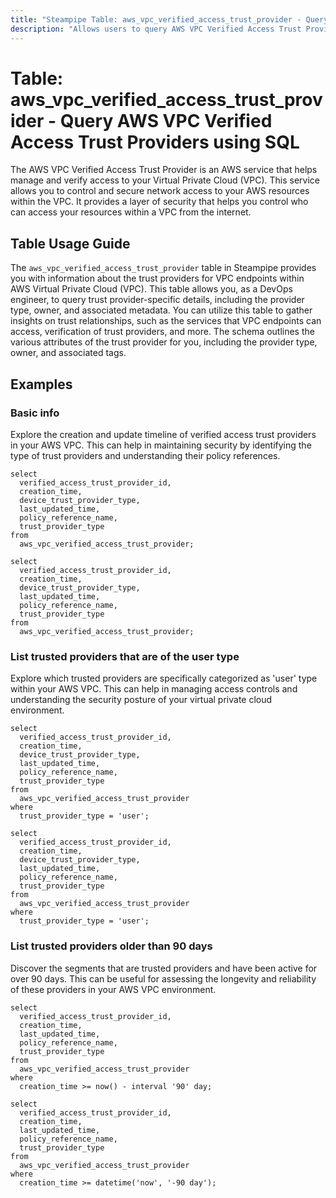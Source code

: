 ```yaml
---
title: "Steampipe Table: aws_vpc_verified_access_trust_provider - Query AWS VPC Verified Access Trust Providers using SQL"
description: "Allows users to query AWS VPC Verified Access Trust Providers, providing information about the trust providers for VPC endpoints in AWS. This table can be used to gain insights into the trust relationships between VPC endpoints and the services they access."
---
```


# Table: aws_vpc_verified_access_trust_provider - Query AWS VPC Verified Access Trust Providers using SQL

The AWS VPC Verified Access Trust Provider is an AWS service that helps manage and verify access to your Virtual Private Cloud (VPC). This service allows you to control and secure network access to your AWS resources within the VPC. It provides a layer of security that helps you control who can access your resources within a VPC from the internet.

## Table Usage Guide

The `aws_vpc_verified_access_trust_provider` table in Steampipe provides you with information about the trust providers for VPC endpoints within AWS Virtual Private Cloud (VPC). This table allows you, as a DevOps engineer, to query trust provider-specific details, including the provider type, owner, and associated metadata. You can utilize this table to gather insights on trust relationships, such as the services that VPC endpoints can access, verification of trust providers, and more. The schema outlines the various attributes of the trust provider for you, including the provider type, owner, and associated tags.

## Examples

### Basic info
Explore the creation and update timeline of verified access trust providers in your AWS VPC. This can help in maintaining security by identifying the type of trust providers and understanding their policy references.

```sql+postgres
select
  verified_access_trust_provider_id,
  creation_time,
  device_trust_provider_type,
  last_updated_time,
  policy_reference_name,
  trust_provider_type
from
  aws_vpc_verified_access_trust_provider;
```

```sql+sqlite
select
  verified_access_trust_provider_id,
  creation_time,
  device_trust_provider_type,
  last_updated_time,
  policy_reference_name,
  trust_provider_type
from
  aws_vpc_verified_access_trust_provider;
```

### List trusted providers that are of the user type
Explore which trusted providers are specifically categorized as 'user' type within your AWS VPC. This can help in managing access controls and understanding the security posture of your virtual private cloud environment.

```sql+postgres
select
  verified_access_trust_provider_id,
  creation_time,
  device_trust_provider_type,
  last_updated_time,
  policy_reference_name,
  trust_provider_type
from
  aws_vpc_verified_access_trust_provider
where
  trust_provider_type = 'user';
```

```sql+sqlite
select
  verified_access_trust_provider_id,
  creation_time,
  device_trust_provider_type,
  last_updated_time,
  policy_reference_name,
  trust_provider_type
from
  aws_vpc_verified_access_trust_provider
where
  trust_provider_type = 'user';
```

### List trusted providers older than 90 days
Discover the segments that are trusted providers and have been active for over 90 days. This can be useful for assessing the longevity and reliability of these providers in your AWS VPC environment.

```sql+postgres
select
  verified_access_trust_provider_id,
  creation_time,
  last_updated_time,
  policy_reference_name,
  trust_provider_type
from
  aws_vpc_verified_access_trust_provider
where
  creation_time >= now() - interval '90' day;
```

```sql+sqlite
select
  verified_access_trust_provider_id,
  creation_time,
  last_updated_time,
  policy_reference_name,
  trust_provider_type
from
  aws_vpc_verified_access_trust_provider
where
  creation_time >= datetime('now', '-90 day');
```